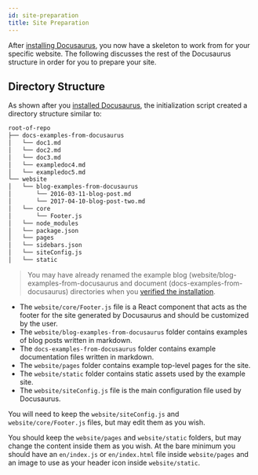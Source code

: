 ```yaml
---
id: site-preparation
title: Site Preparation
---
```


After [installing Docusaurus](getting-started/installation.md), you now have a skeleton to work from for your specific website. The following discusses the rest of the Docusaurus structure in order for you to prepare your site.

## Directory Structure

As shown after you [installed Docusaurus](getting-started/installation.md), the initialization script created a directory structure similar to:

```bash
root-of-repo
├── docs-examples-from-docusaurus
│   └── doc1.md
│   └── doc2.md
│   └── doc3.md
│   └── exampledoc4.md
│   └── exampledoc5.md
└── website
│   └── blog-examples-from-docusaurus
│       └── 2016-03-11-blog-post.md
│       └── 2017-04-10-blog-post-two.md
│   └── core
│       └── Footer.js
│   └── node_modules
│   └── package.json
│   └── pages
│   └── sidebars.json
│   └── siteConfig.js
│   └── static
```

> You may have already renamed the example blog (website/blog-examples-from-docusaurus and document (docs-examples-from-docusaurus) directories when you [verified the installation](getting-started/installation.md##verifying-installation).

- The `website/core/Footer.js` file is a React component that acts as the footer for the site generated by Docusaurus and should be customized by the user.
- The `website/blog-examples-from-docusaurus` folder contains examples of blog posts written in markdown.
- The `docs-examples-from-docusaurus` folder contains example documentation files written in markdown.
- The `website/pages` folder contains example top-level pages for the site.
- The `website/static` folder contains static assets used by the example site.
- The `website/siteConfig.js` file is the main configuration file used by Docusaurus.

You will need to keep the `website/siteConfig.js` and `website/core/Footer.js` files, but may edit them as you wish.

You should keep the `website/pages` and `website/static` folders, but may change the content inside them as you wish. At the bare minimum you should have an `en/index.js` or `en/index.html` file inside `website/pages` and an image to use as your header icon inside `website/static`.